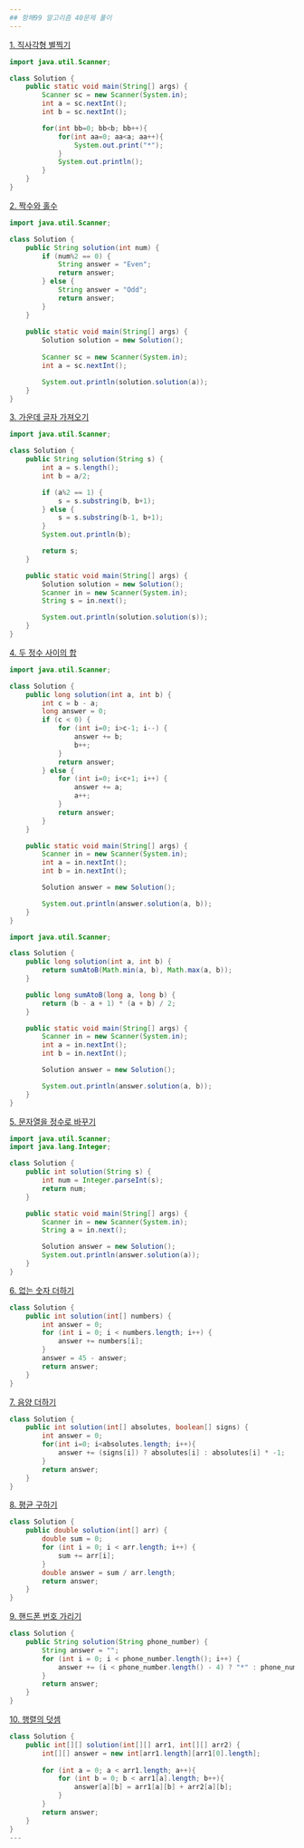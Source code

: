 ```yaml
---
## 항해99 알고리즘 40문제 풀이
---
```

[1. 직사각형 별찍기](https://programmers.co.kr/learn/courses/30/lessons/12969)
```java
import java.util.Scanner;

class Solution {
    public static void main(String[] args) {
        Scanner sc = new Scanner(System.in);
        int a = sc.nextInt();
        int b = sc.nextInt();

        for(int bb=0; bb<b; bb++){
            for(int aa=0; aa<a; aa++){
                System.out.print("*");
            }
            System.out.println();
        }
    }
}
```
[2. 짝수와 홀수](https://programmers.co.kr/learn/courses/30/lessons/12937)
```java
import java.util.Scanner;

class Solution {
    public String solution(int num) {
        if (num%2 == 0) {
            String answer = "Even";
            return answer;
        } else {
            String answer = "Odd";
            return answer;
        }
    }
    
    public static void main(String[] args) {
        Solution solution = new Solution();
        
        Scanner sc = new Scanner(System.in);
        int a = sc.nextInt();

        System.out.println(solution.solution(a));
    }
}
```
[3. 가운데 글자 가져오기](https://programmers.co.kr/learn/courses/30/lessons/12903)
```java
import java.util.Scanner;

class Solution {
    public String solution(String s) {
        int a = s.length();
        int b = a/2;

        if (a%2 == 1) {
            s = s.substring(b, b+1);
        } else {
            s = s.substring(b-1, b+1);
        }
        System.out.println(b);

        return s;
    }

    public static void main(String[] args) {
        Solution solution = new Solution();
        Scanner in = new Scanner(System.in);
        String s = in.next();

        System.out.println(solution.solution(s));
    }
}
```
[4. 두 정수 사이의 합](https://programmers.co.kr/learn/courses/30/lessons/12912)
```java
import java.util.Scanner;

class Solution {
    public long solution(int a, int b) {
        int c = b - a;
        long answer = 0;
        if (c < 0) {
            for (int i=0; i>c-1; i--) {
                answer += b;
                b++;
            }
            return answer;
        } else {
            for (int i=0; i<c+1; i++) {
                answer += a;
                a++;
            }
            return answer;
        }
    }

    public static void main(String[] args) {
        Scanner in = new Scanner(System.in);
        int a = in.nextInt();
        int b = in.nextInt();

        Solution answer = new Solution();

        System.out.println(answer.solution(a, b));
    }
}
```
```java
import java.util.Scanner;

class Solution {
    public long solution(int a, int b) {
        return sumAtoB(Math.min(a, b), Math.max(a, b));
    }

    public long sumAtoB(long a, long b) {
        return (b - a + 1) * (a + b) / 2;
    }

    public static void main(String[] args) {
        Scanner in = new Scanner(System.in);
        int a = in.nextInt();
        int b = in.nextInt();

        Solution answer = new Solution();

        System.out.println(answer.solution(a, b));
    }
}
```
[5. 문자열을 정수로 바꾸기](https://programmers.co.kr/learn/courses/30/lessons/12925)
```java
import java.util.Scanner;
import java.lang.Integer;

class Solution {
    public int solution(String s) {
        int num = Integer.parseInt(s);
        return num;
    }

    public static void main(String[] args) {
        Scanner in = new Scanner(System.in);
        String a = in.next();

        Solution answer = new Solution();
        System.out.println(answer.solution(a));
    }
}
```
[6. 없는 숫자 더하기](https://programmers.co.kr/learn/courses/30/lessons/86051)
```java
class Solution {
    public int solution(int[] numbers) {
        int answer = 0;
        for (int i = 0; i < numbers.length; i++) {
            answer += numbers[i];
        }
        answer = 45 - answer;
        return answer;
    }
}
```
[7. 음양 더하기](https://programmers.co.kr/learn/courses/30/lessons/76501)
```java
class Solution {
    public int solution(int[] absolutes, boolean[] signs) {
        int answer = 0;
        for(int i=0; i<absolutes.length; i++){
            answer += (signs[i]) ? absolutes[i] : absolutes[i] * -1;            
        }
        return answer;
    }
}
```
[8. 평균 구하기](https://programmers.co.kr/learn/courses/30/lessons/12944)
```java
class Solution {
    public double solution(int[] arr) {
        double sum = 0;
        for (int i = 0; i < arr.length; i++) {
            sum += arr[i];
        }
        double answer = sum / arr.length;
        return answer;
    }
}
```
[9. 핸드폰 번호 가리기](https://programmers.co.kr/learn/courses/30/lessons/12948)
```java
class Solution {
    public String solution(String phone_number) {        
        String answer = "";
        for (int i = 0; i < phone_number.length(); i++) {
            answer += (i < phone_number.length() - 4) ? "*" : phone_number.substring(i, i+1);
        }
        return answer;
    }
}
```
[10. 행렬의 덧셈](https://programmers.co.kr/learn/courses/30/lessons/12950)
```java
class Solution {
    public int[][] solution(int[][] arr1, int[][] arr2) {
        int[][] answer = new int[arr1.length][arr1[0].length];
        
        for (int a = 0; a < arr1.length; a++){
            for (int b = 0; b < arr1[a].length; b++){
                answer[a][b] = arr1[a][b] + arr2[a][b];
            }
        }
        return answer;
    }
}
---
